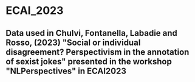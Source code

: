 # ECAI_2023

## Data used in Chulvi, Fontanella, Labadie and Rosso, (2023) "Social or individual disagreement? Perspectivism in the annotation of sexist jokes" presented in the workshop "NLPerspectives" in  ECAI2023
